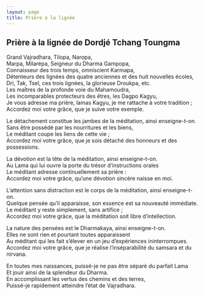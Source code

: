 ```yaml
---
layout: page 
title: Prière à la lignée
---
```


## Prière à la lignée de Dordjé Tchang Toungma

Grand Vajradhara, Tilopa, Naropa,  
Marpa, Milarépa, Seigneur du Dharma Gampopa,  
Connaisseur des trois temps, omniscient Karmapa,  
Détenteurs des lignées des quatre anciennes et des huit nouvelles écoles,  
Dri, Tak, Tsel, ces trois lignées, la glorieuse Droukpa, etc.  
Les maîtres de la profonde voie du Mahamoudra,  
Les incomparables protecteurs des êtres, les Dagpo Kagyu,   
Je vous adresse ma prière, lamas Kagyu, je me rattache à votre tradition ;  
Accordez moi votre grâce, que je suive votre exemple.  

Le détachement constitue les jambes de la méditation, ainsi enseigne-t-on.  
Sans être possédé par les nourritures et les biens,  
Le méditant coupe les liens de cette vie ;  
Accordez moi votre grâce, que je sois détaché des honneurs et des possessions.  

La dévotion est la tête de la méditation, ainsi enseigne-t-on.  
Au Lama qui lui ouvre la porte du trésor d’instructions orales  
Le méditant adresse continuellement sa prière :  
Accordez moi votre grâce, qu’une dévotion sincère naisse en moi.  

L’attention sans distraction est le corps de la méditation, ainsi enseigne-t-on.  
Quelque pensée qu’il apparaisse, son essence est sa nouveauté immédiate.  
Le méditant y reste simplement, sans artifice ;  
Accordez moi votre grâce, que la méditation soit libre d’intellection.  

La nature des pensées est le Dharmakaya, ainsi enseigne-t-on.  
Elles ne sont rien et pourtant toutes apparaissent  
Au méditant qui les fait s’élever en un jeu d’expériences ininterrompues.  
Accordez moi votre grâce, que je réalise l’inséparabilité du samsara et du nirvana.  

En toutes mes naissances, puissé-je ne pas être séparé du parfait Lama  
Et jouir ainsi de la splendeur du Dharma.  
En accomplissant les vertus des chemins et des terres,  
Puissé-je rapidement atteindre l’état de Vajradhara.  
